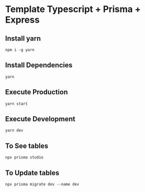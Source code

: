 # Template Typescript + Prisma + Express

## Install yarn

```
npm i -g yarn
```

## Install Dependencies

```
yarn
```

## Execute Production

```
yarn start
```

## Execute Development

```
yarn dev
```

## To See tables

```
npx prisma studio
```

## To Update tables

```
npx prisma migrate dev --name dev
```
